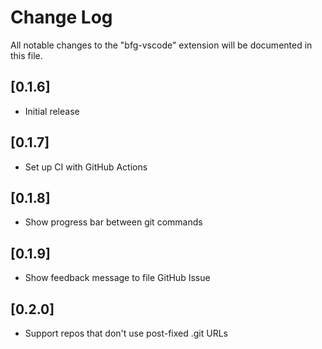 # Change Log

All notable changes to the "bfg-vscode" extension will be documented in this file.

## [0.1.6]

- Initial release

## [0.1.7]

- Set up CI with GitHub Actions

## [0.1.8]

- Show progress bar between git commands

## [0.1.9]

- Show feedback message to file GitHub Issue

## [0.2.0]

- Support repos that don't use post-fixed .git URLs
